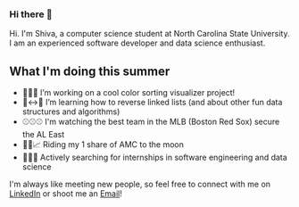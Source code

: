 ### Hi there 👋

Hi. I'm Shiva, a computer science student at North Carolina State University. I am an experienced software developer and data science enthusiast. 

## What I'm doing this summer
- 🌈🌈🌈 I’m working on a cool color sorting visualizer project!
- 🔵↔🔵 I’m learning how to reverse linked lists (and about other fun data structures and algorithms)
- ⚾⚾⚾ I'm watching the best team in the MLB (Boston Red Sox) secure the AL East 
- 💎🤲📈 Riding my 1 share of AMC to the moon
- 🔎🔎🔎 Actively searching for internships in software engineering and data science


I'm always like meeting new people, so feel free to connect with me on [LinkedIn](https://www.linkedin.com/in/shivaganapathy/)  or shoot me an [Email](mailto:shivastem@gmail.com)!



